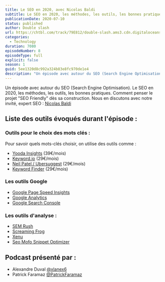```yaml
---
title: Le SEO en 2020, avec Nicolas Baldi
subtitle: Le SEO en 2020, les méthodes, les outils, les bonnes pratiques. Comment penser le projet "SEO Friendly" dès sa construction.
publicationDate: 2020-07-10
status: published
author: Double slash
url: https://chtbl.com/track/79E812/double-slash.ams3.cdn.digitaloceanspaces.com/DS_008_seo.mp3
categories:
  - Technology
duration: 7080
episodeNumber: 8
episodeType: full
explicit: false
season: 1
guid: 5ee1320d8c992a324b83e8fc970de1e4
description: "Un épisode avec autour du SEO (Search Engine Optimisation). Le SEO en 2020, les méthodes, les outils, les bonnes pratiques. Comment penser le projet \"SEO Friendly\" dès sa construction. Nous en discutons avec notre invité, expert SEO : Nicolas Baldi Liste des outils évoqués durant l'épisode : Outils pour le choix des mots clés : Pour savoir quels mots-clés choisir, on utilise des outils comme : Yooda Insights (39€/mois) Keyword.io (29€/mois) Neil Patel / Ubersuggest (29€/mois) Keyword Finder (29€/mois) Les outils Google Google Page Speed Insights Google Analytics Google Search Console Les outils d'analyse : SEM Rush Screaming Frog Xenu Seo Mofo Snippet Optimizer Podcast présenté par : Alexandre Duval @xlanex6 Patrick Faramaz @PatrickFaramaz"
---
```


Un épisode avec autour du SEO (Search Engine Optimisation).
Le SEO en 2020, les méthodes, les outils, les bonnes pratiques. Comment penser le projet "SEO Friendly" dès sa construction.
Nous en discutons avec notre invité, expert SEO : [Nicolas Baldi](https://www.linkedin.com/in/nicolasbaldi/)

## Liste des outils évoqués durant l'épisode :

### Outils pour le choix des mots clés :

Pour savoir quels mots-clés choisir, on utilise des outils comme :

- [Yooda Insights](https://insight.yooda.com/) (39€/mois)
- [Keyword.io](https://www.keyword.io/) (29€/mois)
- [Neil Patel / Ubersuggest](https://neilpatel.com/fr/ubersuggest/) (29€/mois)
- [Keyword Finder](https://kwfinder.com/) (29€/mois)

### Les outils Google

- [Google Page Speed Insights](https://developers.google.com/speed/pagespeed/insights/?hl=fr)
- [Google Analytics](https://analytics.google.com/analytics/web/)
- [Google Search Console](https://search.google.com/search-console/about)

### Les outils d'analyse :

- [SEM Rush](https://fr.semrush.com/)
- [Screaming Frog](https://www.screamingfrog.co.uk/seo-spider/)
- [Xenu](http://home.snafu.de/tilman/xenulink.html)
- [Seo Mofo Snippet Optimizer](https://seomofo.com/snippet-optimizer.html)

## Podcast présenté par :

- Alexandre Duval [@xlanex6](https://twitter.com/xlanex6)
- Patrick Faramaz [@PatrickFaramaz](https://twitter.com/PatrickFaramaz)
